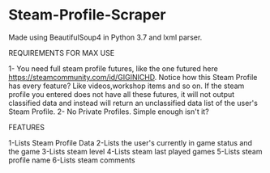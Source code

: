 # Steam-Profile-Scraper
Made using BeautifulSoup4 in Python 3.7 and lxml parser.

REQUIREMENTS FOR MAX USE

1- You need full steam profile futures, like the one futured here https://steamcommunity.com/id/GIGINICHD. Notice how this Steam Profile has every feature? Like videos,workshop items and so on. If the steam profile you entered does not have all these futures, it will not output classified data and instead will return an unclassified data list of the user's Steam Profile.
2- No Private Profiles. Simple enough isn't it?

FEATURES

1-Lists Steam Profile Data
  2-Lists the user's currently in game status and the game
3-Lists steam level
4-Lists steam last played games
5-Lists steam profile name
6-Lists steam comments
